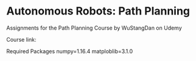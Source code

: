 # Autonomous Robots: Path Planning
Assignments for the Path Planning Course by WuStangDan on Udemy

Course link: 


Required Packages
numpy=1.16.4
matploblib=3.1.0
